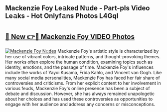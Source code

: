 ## Mackenzie Foy Le𝚊ked N𝚞de - Part-pIs Video Le𝚊ks - Hot Onlyf𝚊ns Photos L4GqI

# <h2><a href="http://ab63287.deff.icu/?id=Mackenzie+Foy">🔗 New 👉🔴 Mackenzie Foy VIDEO Photos</a></h2>

[![Mackenzie Foy N𝚞des](https://i.imgur.com/rIISA9y.gif)](http://ab63287.deff.icu/?id=Mackenzie+Foy)
Mackenzie Foy's artistic style is characterized by her use of vibrant colors, intricate patterns, and thought-provoking themes. Her works often explore the human condition, examining topics such as identity, emotions, and the passage of time. Mackenzie Foy's influences include the works of Yayoi Kusama, Frida Kahlo, and Vincent van Gogh. Like many social media personalities, Mackenzie Foy has faced her fair share of controversies and criticisms. From her explicit content to her involvement in various feuds, Mackenzie Foy's online presence has been a subject of debate and discussion. However, she has always remained unapologetic about her choices and has used these controversies as opportunities to engage with her audience and address any concerns or misconceptions.
